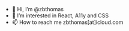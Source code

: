 - 👋 Hi, I’m @zbthomas
- 👀 I’m interested in React, A11y and CSS
- 📫 How to reach me zbthomas[at]icloud.com

